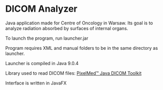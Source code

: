 # DICOM Analyzer
Java application made for Centre of Oncology in Warsaw.
Its goal is to analyze radiation absorbed by surfaces of internal organs.

To launch the program, run launcher.jar

Program requires XML and manual folders to be in the same directory as launcher.

Launcher is compiled in Java 9.0.4

Library used to read DICOM files:
[PixelMed™ Java DICOM Toolkit](http://www.pixelmed.com/dicomtoolkit.html)

Interface is written in JavaFX
